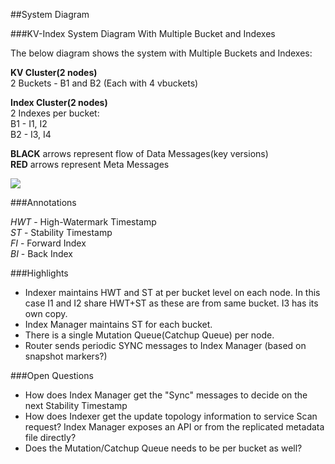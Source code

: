##System Diagram


###KV-Index System Diagram With Multiple Bucket and Indexes

The below diagram shows the system with Multiple Buckets and Indexes:

**KV Cluster(2 nodes)** <br>
2 Buckets - B1 and B2 (Each with 4 vbuckets)
<br>

**Index Cluster(2 nodes)** <br>
2 Indexes per bucket:<br>
B1 - I1, I2 <br>
B2 - I3, I4

**BLACK** arrows represent flow of Data Messages(key versions)<br>
**RED** arrows represent Meta Messages

![](https://rawgithub.com/deepkaran/sandbox/master/indexing/images/SystemDiagramMultipleBuckets.svg)

###Annotations

*HWT* - High-Watermark Timestamp<br>
*ST* - Stability Timestamp<br>
*FI* - Forward Index<br>
*BI* - Back Index<br>

###Highlights
- Indexer maintains HWT and ST at per bucket level on each node. In this case I1 and I2 share HWT+ST as these are from same bucket. I3 has its own copy. 
- Index Manager maintains ST for each bucket. 
- There is a single Mutation Queue(Catchup Queue) per node. 
- Router sends periodic SYNC messages to Index Manager (based on snapshot markers?)

###Open Questions
- How does Index Manager get the "Sync" messages to decide on the next Stability Timestamp
- How does Indexer get the update topology information to service Scan request? Index Manager exposes an API or from the replicated metadata file directly?
- Does the Mutation/Catchup Queue needs to be per bucket as well?
